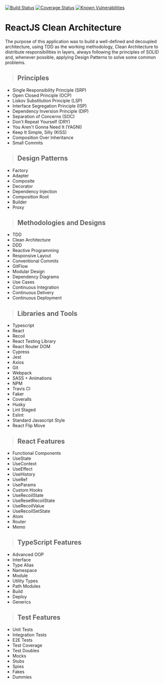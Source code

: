 [![Build Status](https://travis-ci.org/alan-nascimento/react-clean-architecture.svg?branch=master)](https://travis-ci.org/alan-nascimento/react-clean-architecture)
[![Coverage Status](https://coveralls.io/repos/github/alan-nascimento/react-clean-architecture/badge.svg?branch=master)](https://coveralls.io/github/alan-nascimento/react-clean-architecture?branch=master)
[![Known Vulnerabilities](https://snyk.io/test/github/alan-nascimento/react-clean-architecture/badge.svg)](https://snyk.io/test/github/alan-nascimento/react-clean-architecture)


# **ReactJS Clean Architecture**

The purpose of this application was to build a well-defined and decoupled architecture, using TDD as the working methodology, Clean Architecture to distribute responsibilities in layers, always following the principles of SOLID and, whenever possible, applying Design Patterns to solve some common problems.

> ## Principles

* Single Responsibility Principle (SRP)
* Open Closed Principle (OCP)
* Liskov Substitution Principle (LSP)
* Interface Segregation Principle (ISP)
* Dependency Inversion Principle (DIP)
* Separation of Concerns (SOC)
* Don't Repeat Yourself (DRY)
* You Aren't Gonna Need It (YAGNI)
* Keep It Simple, Silly (KISS)
* Composition Over Inheritance
* Small Commits

> ## Design Patterns

* Factory
* Adapter
* Composite
* Decorator
* Dependency Injection
* Composition Root
* Builder
* Proxy

> ## Methodologies and Designs

* TDD
* Clean Architecture
* DDD
* Reactive Programming
* Responsive Layout
* Conventional Commits
* GitFlow
* Modular Design
* Dependency Diagrams
* Use Cases
* Continuous Integration
* Continuous Delivery
* Continuous Deployment

> ## Libraries and Tools

* Typescript
* React
* Recoil
* React Testing Library
* React Router DOM
* Cypress
* Jest
* Axios
* Git
* Webpack
* SASS + Animations
* NPM
* Travis CI
* Faker
* Coveralls
* Husky
* Lint Staged
* Eslint
* Standard Javascript Style
* React Flip Move

> ## React Features

* Functional Components
* UseState
* UseContext
* UseEffect
* UseHistory
* UseRef
* UseParams
* Custom Hooks
* UseRecoilState
* UseResetRecoilState
* UseRecoilValue
* UseRecoilSetState
* Atom
* Router
* Memo

> ## TypeScript Features

* Advanced OOP
* Interface
* Type Alias
* Namespace
* Module
* Utility Types
* Path Modules
* Build
* Deploy
* Generics

> ## Test Features

* Unit Tests
* Integration Tests
* E2E Tests
* Test Coverage
* Test Doubles
* Mocks
* Stubs
* Spies
* Fakes
* Dummies
